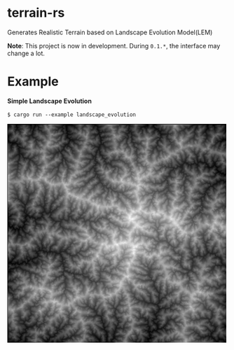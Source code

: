 # terrain-rs

Generates Realistic Terrain based on Landscape Evolution Model(LEM)

**Note**: This project is now in development. During `0.1.*`, the interface may change a lot.

# Example

**Simple Landscape Evolution**

```
$ cargo run --example landscape_evolution
```

![Simple Landscape Evolution](images/landscape_evolution.png)